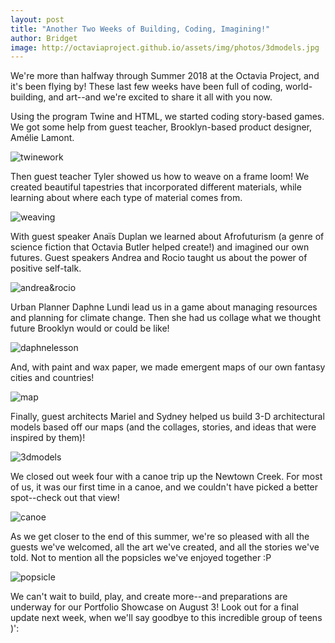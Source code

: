 ```yaml
---
layout: post
title: "Another Two Weeks of Building, Coding, Imagining!"
author: Bridget
image: http://octaviaproject.github.io/assets/img/photos/3dmodels.jpg
---
```

We're more than halfway through Summer 2018 at the Octavia Project, and it's been flying by! 
These last few weeks have been full of coding, world-building, and art--and we're excited to share it all with you now.

<!--more-->

Using the program Twine and HTML, we started coding story-based games. We got some help from guest teacher, 
Brooklyn-based product designer, Amélie Lamont.

![twinework](http://octaviaproject.github.io/assets/img/photos/twinework.jpg)

Then guest teacher Tyler showed us how to weave on a frame loom! We created beautiful tapestries that 
incorporated different materials, while learning about where each type of material comes from.

![weaving](http://octaviaproject.github.io/assets/img/photos/weaving.jpg)

With guest speaker Anaïs Duplan we learned about Afrofuturism (a genre of science fiction that Octavia Butler 
helped create!) and imagined our own futures. Guest speakers Andrea and Rocio taught us about 
the power of positive self-talk.

![andrea&rocio](http://octaviaproject.github.io/assets/img/photos/andrea&rocio.jpg)

Urban Planner Daphne Lundi lead us in a game about managing resources and planning for climate change. 
Then she had us collage what we thought future Brooklyn would or could be like!

![daphnelesson](http://octaviaproject.github.io/assets/img/photos/daphnelesson.jpg)

And, with paint and wax paper, we made emergent maps of our own fantasy cities and countries!

![map](http://octaviaproject.github.io/assets/img/photos/map.jpg)

Finally, guest architects Mariel and Sydney helped us build 3-D architectural models based off our maps 
(and the collages, stories, and ideas that were inspired by them)! 

![3dmodels](http://octaviaproject.github.io/assets/img/photos/3dmodels.jpg)

We closed out week four with a canoe trip up the Newtown Creek. For most of us, it was our first time in a canoe, 
and we couldn't have picked a better spot--check out that view!

![canoe](http://octaviaproject.github.io/assets/img/photos/canoe.jpg)

As we get closer to the end of this summer, we're so pleased with all the guests we've welcomed, 
all the art we've created, and all the stories we've told. Not to mention all the popsicles 
we've enjoyed together :P

![popsicle](http://octaviaproject.github.io/assets/img/photos/popsicle.jpg)

We can't wait to build, play, and create more--and preparations are underway for our 
Portfolio Showcase on August 3! Look out for a final update next week, when we'll say goodbye 
to this incredible group of teens )':
